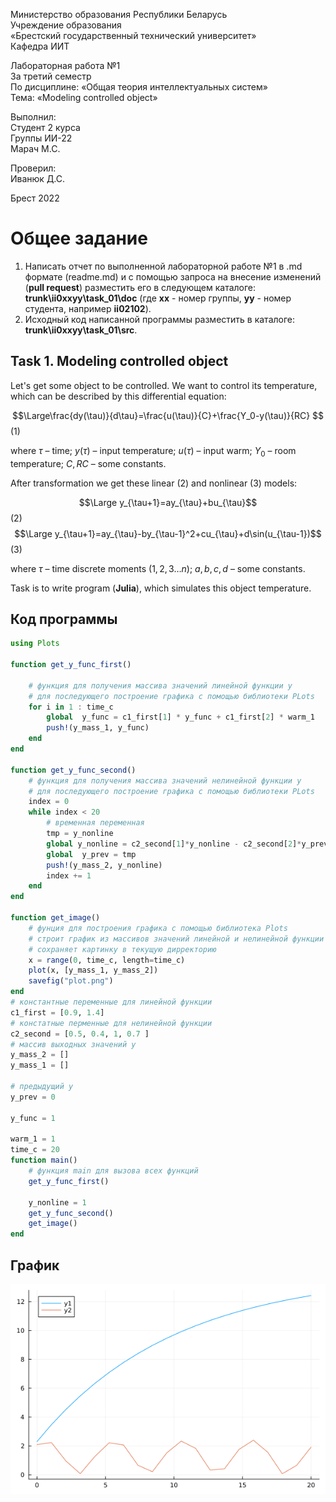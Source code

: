 Министерство образования Республики Беларусь <br/>
Учреждение образования <br/>
«Брестский государственный технический университет» <br/>
Кафедра ИИТ <br/>

Лабораторная работа №1 <br/>
За третий семестр <br/>
По дисциплине: «Общая теория интеллектуальных систем» <br/>
Тема: «Modeling controlled object» <br/>

Выполнил: <br/>
Студент 2 курса <br/>
Группы ИИ-22 <br/>
Марач М.С. <br/>

Проверил: <br/>
Иванюк Д.С. <br/>

Брест 2022 <br/>

# Общее задание #
1. Написать отчет по выполненной лабораторной работе №1 в .md формате (readme.md) и с помощью запроса на внесение изменений (**pull request**) разместить его в следующем каталоге: **trunk\ii0xxyy\task_01\doc** (где **xx** - номер группы, **yy** - номер студента, например **ii02102**).
2. Исходный код написанной программы разместить в каталоге: **trunk\ii0xxyy\task_01\src**.

## Task 1. Modeling controlled object ##
Let's get some object to be controlled. We want to control its temperature, which can be described by this differential equation:

$$\Large\frac{dy(\tau)}{d\tau}=\frac{u(\tau)}{C}+\frac{Y_0-y(\tau)}{RC} $$ (1)

where $\tau$ – time; $y(\tau)$ – input temperature; $u(\tau)$ – input warm; $Y_0$ – room temperature; $C,RC$ – some constants.

After transformation we get these linear (2) and nonlinear (3) models:

$$\Large y_{\tau+1}=ay_{\tau}+bu_{\tau}$$ (2)
$$\Large y_{\tau+1}=ay_{\tau}-by_{\tau-1}^2+cu_{\tau}+d\sin(u_{\tau-1})$$ (3)

where $\tau$ – time discrete moments ($1,2,3{\dots}n$); $a,b,c,d$ – some constants.

Task is to write program (**Julia**), which simulates this object temperature.


## Код программы ##

~~~julia
using Plots

function get_y_func_first()
    
    # функция для получения массива значений линейной функции y
    # для последующего построение графика с помощью библиотеки PLots
    for i in 1 : time_c  
        global  y_func = c1_first[1] * y_func + c1_first[2] * warm_1
        push!(y_mass_1, y_func) 
    end  
end

function get_y_func_second()
    # функция для получения массива значений нелинейной функции y
    # для последующего построение графика с помощью библиотеки PLots
    index = 0     
    while index < 20
        # временная переменная
        tmp = y_nonline
        global y_nonline = c2_second[1]*y_nonline - c2_second[2]*y_prev^2 + c2_second[3]*warm_1 + c2_second[4]*sin(warm_1) 
        global  y_prev = tmp
        push!(y_mass_2, y_nonline)
        index += 1
    end
end

function get_image()
    # фунция для построения графика с помощью библиотека Plots
    # строит график из массивов значений линейной и нелинейной функции
    # сохраняет картинку в текущую дирректорию
    x = range(0, time_c, length=time_c)
    plot(x, [y_mass_1, y_mass_2])
    savefig("plot.png")
end
# константные переменные для линейной функции
c1_first = [0.9, 1.4]
# констатные перменные для нелинейной функции
c2_second = [0.5, 0.4, 1, 0.7 ]
# массив выходных значений y
y_mass_2 = []
y_mass_1 = []

# предыдущий у 
y_prev = 0

y_func = 1 

warm_1 = 1
time_c = 20
function main()
    # функция main для вызова всех функций
    get_y_func_first()

    y_nonline = 1
    get_y_func_second()
    get_image()    
end
~~~

## График ##

![график](/trunk/ii02214/task_01/doc/plot.png)

